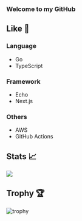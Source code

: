 ### Welcome to my GitHub

## Like 🍣

### Language
- Go
- TypeScript

### Framework
- Echo
- Next.js

### Others
- AWS
- GitHub Actions

## Stats :chart_with_upwards_trend:

![](http://github-profile-summary-cards.vercel.app/api/cards/profile-details?username=yuto0139&theme=gruvbox)

## Trophy :trophy:
![trophy](https://github-profile-trophy.vercel.app/?username=yuto0139&theme=gruvbox)
